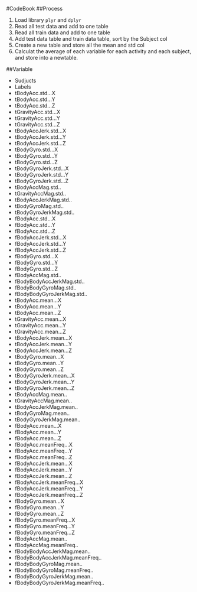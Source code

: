 #CodeBook
##Process
1. Load library `plyr` and `dplyr`
2. Read all test data and add to one table
3. Read all train data and add to one table
4. Add test data table and train data table, sort by the Subject col
5. Create a new table and store all the mean and std col
6. Calculat the average of each variable for each activity and each subject, and store into a newtable.

##Variable

* Sudjucts
* Labels
* tBodyAcc.std...X
* tBodyAcc.std...Y
* tBodyAcc.std...Z
* tGravityAcc.std...X
* tGravityAcc.std...Y
* tGravityAcc.std...Z
* tBodyAccJerk.std...X
* tBodyAccJerk.std...Y
* tBodyAccJerk.std...Z
* tBodyGyro.std...X
* tBodyGyro.std...Y
* tBodyGyro.std...Z
* tBodyGyroJerk.std...X
* tBodyGyroJerk.std...Y
* tBodyGyroJerk.std...Z
* tBodyAccMag.std..
* tGravityAccMag.std..
* tBodyAccJerkMag.std..
* tBodyGyroMag.std..
* tBodyGyroJerkMag.std..
* fBodyAcc.std...X
* fBodyAcc.std...Y
* fBodyAcc.std...Z
* fBodyAccJerk.std...X
* fBodyAccJerk.std...Y
* fBodyAccJerk.std...Z
* fBodyGyro.std...X
* fBodyGyro.std...Y
* fBodyGyro.std...Z
* fBodyAccMag.std..
* fBodyBodyAccJerkMag.std..
* fBodyBodyGyroMag.std..
* fBodyBodyGyroJerkMag.std..
* tBodyAcc.mean...X
* tBodyAcc.mean...Y
* tBodyAcc.mean...Z
* tGravityAcc.mean...X
* tGravityAcc.mean...Y
* tGravityAcc.mean...Z
* tBodyAccJerk.mean...X
* tBodyAccJerk.mean...Y
* tBodyAccJerk.mean...Z
* tBodyGyro.mean...X
* tBodyGyro.mean...Y
* tBodyGyro.mean...Z
* tBodyGyroJerk.mean...X
* tBodyGyroJerk.mean...Y
* tBodyGyroJerk.mean...Z
* tBodyAccMag.mean..
* tGravityAccMag.mean..
* tBodyAccJerkMag.mean..
* tBodyGyroMag.mean..
* tBodyGyroJerkMag.mean..
* fBodyAcc.mean...X
* fBodyAcc.mean...Y
* fBodyAcc.mean...Z
* fBodyAcc.meanFreq...X
* fBodyAcc.meanFreq...Y
* fBodyAcc.meanFreq...Z
* fBodyAccJerk.mean...X
* fBodyAccJerk.mean...Y
* fBodyAccJerk.mean...Z
* fBodyAccJerk.meanFreq...X
* fBodyAccJerk.meanFreq...Y
* fBodyAccJerk.meanFreq...Z
* fBodyGyro.mean...X
* fBodyGyro.mean...Y
* fBodyGyro.mean...Z
* fBodyGyro.meanFreq...X
* fBodyGyro.meanFreq...Y
* fBodyGyro.meanFreq...Z
* fBodyAccMag.mean..
* fBodyAccMag.meanFreq..
* fBodyBodyAccJerkMag.mean..
* fBodyBodyAccJerkMag.meanFreq..
* fBodyBodyGyroMag.mean..
* fBodyBodyGyroMag.meanFreq..
* fBodyBodyGyroJerkMag.mean..
* fBodyBodyGyroJerkMag.meanFreq..
